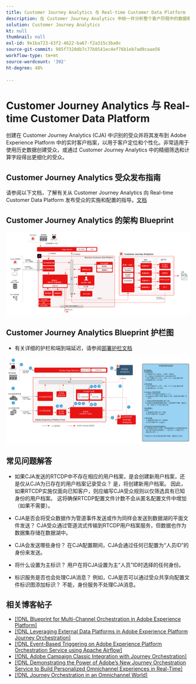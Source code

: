```yaml
---
title: Customer Journey Analytics 与 Real-time Customer Data Platform
description: 在 Customer Journey Analytics 中统一并分析整个客户历程中的数据和客户行为，将受众从 CJA 发布到 RTCDP
solution: Customer Journey Analytics
kt: null
thumbnail: null
exl-id: 9e1ba723-63f2-4622-ba67-f2a315c3ba0c
source-git-commit: 985f7320db7c77b8541ec4ef76b1eb7ad0caae56
workflow-type: tm+mt
source-wordcount: '392'
ht-degree: 48%

---
```


# Customer Journey Analytics 与 Real-time Customer Data Platform

创建在 Customer Journey Analytics (CJA) 中识别的受众并将其发布到 Adobe Experience Platform 中的实时客户档案，以用于客户定位和个性化。非常适用于使用历史数据创建受众，或通过 Customer Journey Analytics 中的精细筛选和计算字段得出更细化的受众。

## Customer Journey Analytics 受众发布指南

请参阅以下文档，了解有关从 Customer Journey Analytics 向 Real-time Customer Data Platform 发布受众的实施和配置的指导。[文档](https://experienceleague.adobe.com/docs/analytics-platform/using/cja-components/audiences/publish.html?lang=zh-Hans)

## Customer Journey Analytics 的架构 Blueprint

![架构图](assets/CJA_RTCDP.svg)

## Customer Journey Analytics Blueprint 护栏图

* 有关详细的护栏和端到端延迟，请参阅[部署护栏文档](../experience-platform/deployment/guardrails.md)

![护栏图](../experience-platform/assets/CJA_guardrails.svg)

## 常见问题解答

* 如果CJA发送的RTCDP中不存在相应的用户档案，是会创建新用户档案，还是仅从CJA为已存在的用户档案记录受众？ 是，将创建新用户档案。 因此，如果RTCDP实施仅面向已知客户，则应编写CJA受众规则以仅筛选具有已知身份的用户档案。 这将确保RTCDP配置文件计数不会从匿名配置文件中增加（如果不需要）。

* CJA是否会将受众数据作为管道事件发送或作为同样会发送到数据湖的平面文件发送？ CJA受众通过管道流式传输到RTCDP用户档案服务，但数据也作为数据集存储在数据湖中。

* CJA会发送哪些身份？ 在CJA配置期间，CJA会通过任何已配置为“人员ID”的身份来发送。

* 将什么设置为主标识？ 用户在将CJA设置为主“人员”ID时选择的任何身份。

* 标识服务是否也会处理CJA消息？ 例如，CJA是否可以通过受众共享向配置文件标识图添加标识？ 不能，身份服务不处理CJA消息。

## 相关博客帖子

* [[!DNL Blueprint for Multi-Channel Orchestration in Adobe Experience Platform]](https://medium.com/adobetech/blueprint-for-multi-channel-orchestration-in-adobe-experience-platform-c68317e94184)
* [[!DNL Leveraging External Data Platforms in Adobe Experience Platform Journey Orchestration]](https://medium.com/adobetech/leveraging-external-data-platforms-in-adobe-experience-platform-journey-orchestration-54fc6134fe17)
* [[!DNL Event-Based Triggering on Adobe Experience Platform Orchestration Service using Apache Airflow]](https://medium.com/adobetech/event-based-triggering-on-adobe-experience-platform-orchestration-service-using-apache-airflow-8607b28251f1)
* [[!DNL Adobe Campaign Classic Integration with Journey Orchestration]](https://medium.com/adobetech/adobe-campaign-classic-integration-with-journey-orchestration-ae577653281)
* [[!DNL Demonstrating the Power of Adobe’s New Journey Orchestration Service to Build Personalized Omnichannel Experiences in Real-Time]](https://medium.com/adobetech/demonstrating-the-power-of-adobes-new-journey-orchestration-service-to-build-personalized-aa60d88cd34)
* [[!DNL Journey Orchestration in an Omnichannel World]](https://medium.com/adobetech/journey-orchestration-in-an-omnichannel-world-3a2d32d556d9)
